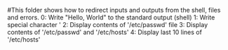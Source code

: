#This folder shows how to redirect inputs and outputs from the shell, files and errors.
	0: Write "Hello, World" to the standard output (shell)
	1: Write special character '
	2: Display contents of '/etc/passwd' file
	3: Display contents of '/etc/passwd' and '/etc/hosts'
	4: Display last 10 lines of '/etc/hosts'

